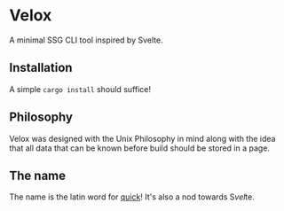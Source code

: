 # Velox

A minimal SSG CLI tool inspired by Svelte.

## Installation

A simple `cargo install` should suffice!


## Philosophy

Velox was designed with the Unix Philosophy in mind along with the idea that all data that can be known before build should be stored in a page.

## The name 

The name is the latin word for [quick](https://en.wiktionary.org/wiki/velox)!
It's also a nod towards S*vel*te.
